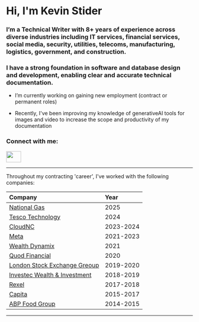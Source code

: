 <h1 align="left">Hi, I'm Kevin Stider</h1>
<h3 align="left">I’m a Technical Writer with 8+ years of experience across diverse industries including IT services, financial services, social media, security, utilities, telecoms, manufacturing, logistics, government, and construction.</h3>
<h3 align="left">I have a strong foundation in software and database design and development, enabling clear and accurate technical documentation.</h3>



- I’m currently working on gaining new employment (contract or permanent roles)
  
- Recently, I've been improving my knowledge of generativeAI tools for images and video to increase the scope and productivity of my documentation
  
<h3 align="left">Connect with me:</h3>
<p align="left">
<a href="https://linkedin.com/in/kevin-strider/" target="_blank"><img align="center" src="https://raw.githubusercontent.com/rahuldkjain/github-profile-readme-generator/master/src/images/icons/Social/linked-in-alt.svg" height="30" width="40" /></a>
</p>

---

Throughout my contracting 'career', I've worked with the following companies:

| Company | Year |
|:--|:--|
| [National Gas](https://www.nationalgas.com{target=_blank}) | 2025 |
| [Tesco Technology](https://www.linkedin.com/company/tesco-technology/{target=_blank})| 2024 |
| [CloudNC](https://www.cloudnc.com/cam-assist{target=_blank}) | 2023-2024 |
| [Meta](https://www.meta.com/gb/{target=_blank}) | 2021-2023 |
| [Wealth Dynamix](https://wealth-dynamix.com{target=_blank}) | 2021 |
| [Quod Financial](https://www.quodfinancial.com{target=_blank}) | 2020 |
| [London Stock Exchange Greoup](https://www.lseg.com/en{target=_blank}) | 2019-2020 |
| [Investec Wealth & Investment](https://www.investec.com/en_gb/wealth.html{target=_blank}) | 2018-2019 |
| [Rexel](https://www.rexel.co.uk/uki/{target=_blank}) | 2017-2018 |
| [Capita](https://www.rexel.co.uk/uki/{target=_blank}) | 2015-2017 |
| [ABP Food Group](https://abpfoodgroup.com/{target=_blank}) | 2014-2015 |

---










<!---
kevin-strider-writes/kevin-strider-writes is a ✨ special ✨ repository because its `README.md` (this file) appears on your GitHub profile.
You can click the Preview link to take a look at your changes.
--->
